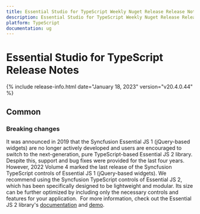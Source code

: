 ```yaml
---
title: Essential Studio for TypeScript Weekly Nuget Release Release Notes  
description: Essential Studio for TypeScript Weekly Nuget Release Release Notes  
platform: TypeScript
documentation: ug
---
```


# Essential Studio for TypeScript  Release Notes  

{% include release-info.html date="January 18, 2023"  version="v20.4.0.44" %} 





## Common

### Breaking changes

It was announced in 2019 that the Syncfusion Essential JS 1 (jQuery-based widgets) are no longer actively developed and users are encouraged to switch to the next-generation, pure TypeScript-based Essential JS 2 library. Despite this, support and bug fixes were provided for the last four years. However, 2022 Volume 4 marked the last release of the Syncfusion TypeScript controls of Essential JS 1 (jQuery-based widgets). We recommend using the Syncfusion TypeScript controls of Essential JS 2, which has been specifically designed to be lightweight and modular. Its size can be further optimized by including only the necessary controls and features for your application. 
For more information, check out the Essential JS 2 library's [documentation](https://ej2.syncfusion.com/documentation/introduction/) and [demo](https://ej2.syncfusion.com/demos/#/bootstrap5/grid/grid-overview.html).



